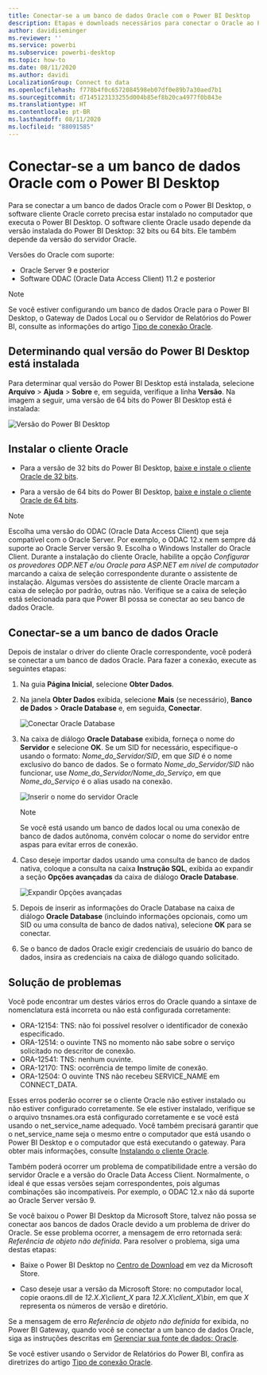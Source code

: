 ```yaml
---
title: Conectar-se a um banco de dados Oracle com o Power BI Desktop
description: Etapas e downloads necessários para conectar o Oracle ao Power BI Desktop
author: davidiseminger
ms.reviewer: ''
ms.service: powerbi
ms.subservice: powerbi-desktop
ms.topic: how-to
ms.date: 08/11/2020
ms.author: davidi
LocalizationGroup: Connect to data
ms.openlocfilehash: f778b4f0c6572084598eb07df0e89b7a30aed7b1
ms.sourcegitcommit: d7145123133255d004b85ef8b20ca4977f0b843e
ms.translationtype: HT
ms.contentlocale: pt-BR
ms.lasthandoff: 08/11/2020
ms.locfileid: "88091585"
---
```

# <a name="connect-to-an-oracle-database-with-power-bi-desktop"></a>Conectar-se a um banco de dados Oracle com o Power BI Desktop
Para se conectar a um banco de dados Oracle com o Power BI Desktop, o software cliente Oracle correto precisa estar instalado no computador que executa o Power BI Desktop. O software cliente Oracle usado depende da versão instalada do Power BI Desktop: 32 bits ou 64 bits. Ele também depende da versão do servidor Oracle.

Versões do Oracle com suporte: 
- Oracle Server 9 e posterior
- Software ODAC (Oracle Data Access Client) 11.2 e posterior

> [!NOTE]
> Se você estiver configurando um banco de dados Oracle para o Power BI Desktop, o Gateway de Dados Local ou o Servidor de Relatórios do Power BI, consulte as informações do artigo [Tipo de conexão Oracle](https://docs.microsoft.com/sql/reporting-services/report-data/oracle-connection-type-ssrs?view=sql-server-ver15). 


## <a name="determining-which-version-of-power-bi-desktop-is-installed"></a>Determinando qual versão do Power BI Desktop está instalada
Para determinar qual versão do Power BI Desktop está instalada, selecione **Arquivo** > **Ajuda** > **Sobre** e, em seguida, verifique a linha **Versão**. Na imagem a seguir, uma versão de 64 bits do Power BI Desktop está é instalada:

![Versão do Power BI Desktop](media/desktop-connect-oracle-database/connect-oracle-database_1.png)

## <a name="install-the-oracle-client"></a>Instalar o cliente Oracle
- Para a versão de 32 bits do Power BI Desktop, [baixe e instale o cliente Oracle de 32 bits](https://www.oracle.com/technetwork/topics/dotnet/utilsoft-086879.html).

- Para a versão de 64 bits do Power BI Desktop, [baixe e instale o cliente Oracle de 64 bits](https://www.oracle.com/database/technologies/odac-downloads.html).

> [!NOTE]
> Escolha uma versão do ODAC (Oracle Data Access Client) que seja compatível com o Oracle Server. Por exemplo, o ODAC 12.x nem sempre dá suporte ao Oracle Server versão 9.
> Escolha o Windows Installer do Oracle Client.
> Durante a instalação do cliente Oracle, habilite a opção *Configurar os provedores ODP.NET e/ou Oracle para ASP.NET em nível de computador* marcando a caixa de seleção correspondente durante o assistente de instalação. Algumas versões do assistente de cliente Oracle marcam a caixa de seleção por padrão, outras não. Verifique se a caixa de seleção está selecionada para que Power BI possa se conectar ao seu banco de dados Oracle.

## <a name="connect-to-an-oracle-database"></a>Conectar-se a um banco de dados Oracle
Depois de instalar o driver do cliente Oracle correspondente, você poderá se conectar a um banco de dados Oracle. Para fazer a conexão, execute as seguintes etapas:

1. Na guia **Página Inicial**, selecione **Obter Dados**. 

2. Na janela **Obter Dados** exibida, selecione **Mais** (se necessário), **Banco de Dados** > **Oracle Database** e, em seguida, **Conectar**.
   
   ![Conectar Oracle Database](media/desktop-connect-oracle-database/connect-oracle-database_2.png)
3. Na caixa de diálogo **Oracle Database** exibida, forneça o nome do **Servidor** e selecione **OK**. Se um SID for necessário, especifique-o usando o formato: *Nome_do_Servidor/SID*, em que *SID* é o nome exclusivo do banco de dados. Se o formato *Nome_do_Servidor/SID* não funcionar, use *Nome_do_Servidor/Nome_do_Serviço*, em que *Nome_do_Serviço* é o alias usado na conexão.


   ![Inserir o nome do servidor Oracle](media/desktop-connect-oracle-database/connect-oracle-database_3.png)

   > [!NOTE]
   > Se você está usando um banco de dados local ou uma conexão de banco de dados autônoma, convém colocar o nome do servidor entre aspas para evitar erros de conexão. 
      
4. Caso deseje importar dados usando uma consulta de banco de dados nativa, coloque a consulta na caixa **Instrução SQL**, exibida ao expandir a seção **Opções avançadas** da caixa de diálogo **Oracle Database**.
   
   ![Expandir Opções avançadas](media/desktop-connect-oracle-database/connect-oracle-database_4.png)


5. Depois de inserir as informações do Oracle Database na caixa de diálogo **Oracle Database** (incluindo informações opcionais, como um SID ou uma consulta de banco de dados nativa), selecione **OK** para se conectar.
5. Se o banco de dados Oracle exigir credenciais de usuário do banco de dados, insira as credenciais na caixa de diálogo quando solicitado.


## <a name="troubleshooting"></a>Solução de problemas

Você pode encontrar um destes vários erros do Oracle quando a sintaxe de nomenclatura está incorreta ou não está configurada corretamente:

* ORA-12154: TNS: não foi possível resolver o identificador de conexão especificado.
* ORA-12514: o ouvinte TNS no momento não sabe sobre o serviço solicitado no descritor de conexão.
* ORA-12541: TNS: nenhum ouvinte.
* ORA-12170: TNS: ocorrência de tempo limite de conexão.
* ORA-12504: O ouvinte TNS não recebeu SERVICE_NAME em CONNECT_DATA.

Esses erros poderão ocorrer se o cliente Oracle não estiver instalado ou não estiver configurado corretamente. Se ele estiver instalado, verifique se o arquivo tnsnames.ora está configurado corretamente e se você está usando o net_service_name adequado. Você também precisará garantir que o net_service_name seja o mesmo entre o computador que está usando o Power BI Desktop e o computador que está executando o gateway. Para obter mais informações, consulte [Instalando o cliente Oracle](#install-the-oracle-client).

Também poderá ocorrer um problema de compatibilidade entre a versão do servidor Oracle e a versão do Oracle Data Access Client. Normalmente, o ideal é que essas versões sejam correspondentes, pois algumas combinações são incompatíveis. Por exemplo, o ODAC 12.x não dá suporte ao Oracle Server versão 9.

Se você baixou o Power BI Desktop da Microsoft Store, talvez não possa se conectar aos bancos de dados Oracle devido a um problema de driver do Oracle. Se esse problema ocorrer, a mensagem de erro retornada será: *Referência de objeto não definida*. Para resolver o problema, siga uma destas etapas:

* Baixe o Power BI Desktop no [Centro de Download](https://www.microsoft.com/download/details.aspx?id=58494) em vez da Microsoft Store.

* Caso deseje usar a versão da Microsoft Store: no computador local, copie oraons.dll de _12.X.X\client_X_ para _12.X.X\client_X\bin_, em que _X_ representa os números de versão e diretório.

Se a mensagem de erro *Referência de objeto não definida* for exibida, no Power BI Gateway, quando você se conectar a um banco de dados Oracle, siga as instruções descritas em [Gerenciar sua fonte de dados: Oracle](service-gateway-onprem-manage-oracle.md).

Se você estiver usando o Servidor de Relatórios do Power BI, confira as diretrizes do artigo [Tipo de conexão Oracle](https://docs.microsoft.com/sql/reporting-services/report-data/oracle-connection-type-ssrs?view=sql-server-ver15).
